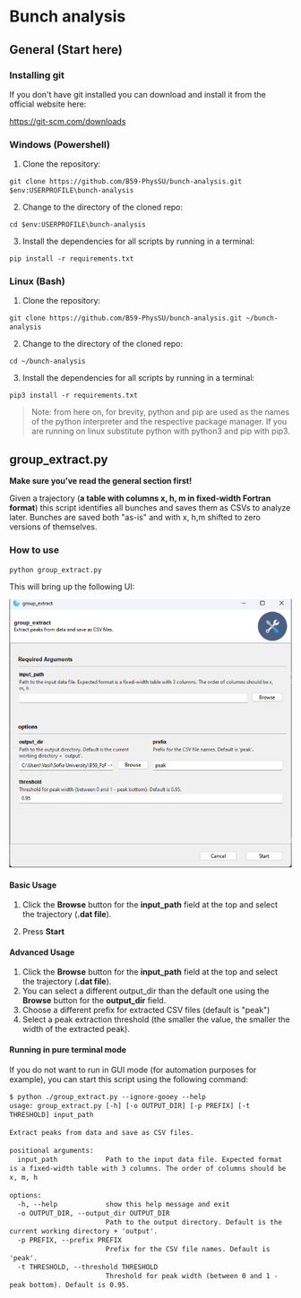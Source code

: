 # Bunch analysis

## General (Start here)

### Installing git

If you don't have git installed you can download and install it from the official
website here:

https://git-scm.com/downloads

### Windows (Powershell)

1. Clone the repository:

```shell
git clone https://github.com/B59-PhysSU/bunch-analysis.git $env:USERPROFILE\bunch-analysis
```

2. Change to the directory of the cloned repo:

```shell
cd $env:USERPROFILE\bunch-analysis
```

3. Install the dependencies for all scripts by running in a terminal:

```shell
pip install -r requirements.txt
```

### Linux (Bash)

1. Clone the repository:

```shell
git clone https://github.com/B59-PhysSU/bunch-analysis.git ~/bunch-analysis
```

2. Change to the directory of the cloned repo:

```shell
cd ~/bunch-analysis
```

3. Install the dependencies for all scripts by running in a terminal:

```shell
pip3 install -r requirements.txt
```

> Note: from here on, for brevity, python and pip are used as the names of the python interpreter
> and the respective package manager. If you are running on linux substitute python with python3
> and pip with pip3.

## group_extract.py

**Make sure you've read the general section first!**

Given a trajectory (**a table with columns x, h, m in fixed-width Fortran format**)
this script identifies all bunches and saves them as CSVs to analyze later.
Bunches are saved both "as-is" and with x, h,m shifted to zero versions
of themselves.

### How to use

```shell
python group_extract.py
```

This will bring up the following UI:


![Group extract GUI](static/group_extract.png)


#### Basic Usage

1. Click the **Browse** button for the **input_path** field at the top and select the trajectory (**.dat file**).

2. Press **Start**

#### Advanced Usage

1. Click the **Browse** button for the **input_path** field at the top and select the trajectory (**.dat file**).
2. You can select a different output_dir than the default one using the **Browse** button for the **output_dir** field.
3. Choose a different prefix for extracted CSV files (default is "peak")
4. Select a peak extraction threshold (the smaller the value, the smaller the width of the extracted peak).


#### Running in pure terminal mode

If you do not want to run in GUI mode (for automation purposes for example), you can start this script
using the following command:

```shell
$ python ./group_extract.py --ignore-gooey --help
usage: group_extract.py [-h] [-o OUTPUT_DIR] [-p PREFIX] [-t THRESHOLD] input_path

Extract peaks from data and save as CSV files.

positional arguments:
  input_path            Path to the input data file. Expected format is a fixed-width table with 3 columns. The order of columns should be x, m, h

options:
  -h, --help            show this help message and exit
  -o OUTPUT_DIR, --output_dir OUTPUT_DIR
                        Path to the output directory. Default is the current working directory + 'output'.
  -p PREFIX, --prefix PREFIX
                        Prefix for the CSV file names. Default is 'peak'.
  -t THRESHOLD, --threshold THRESHOLD
                        Threshold for peak width (between 0 and 1 - peak bottom). Default is 0.95.
```

